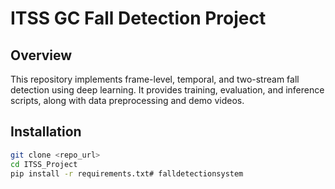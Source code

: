 # ITSS GC Fall Detection Project

## Overview
This repository implements frame-level, temporal, and two-stream fall detection using deep learning. It provides training, evaluation, and inference scripts, along with data preprocessing and demo videos.

## Installation
```bash
git clone <repo_url>
cd ITSS_Project
pip install -r requirements.txt# falldetectionsystem
